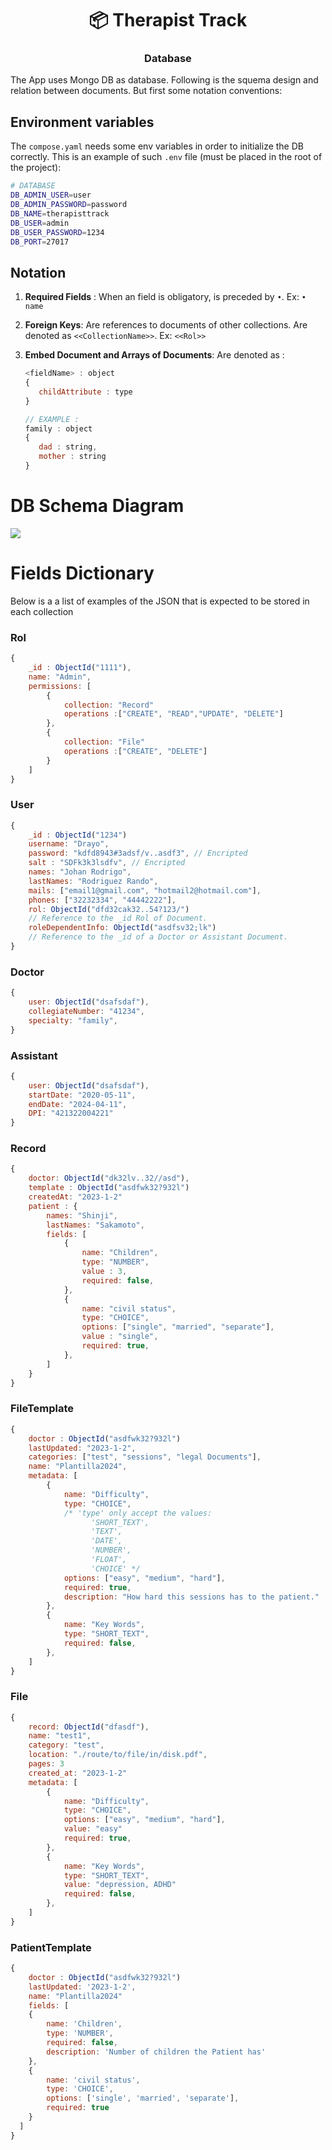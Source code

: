 <h1 align="center">📦 Therapist Track</h1>
<h3 align="center"> Database </h3>

The App uses Mongo DB as database. Following is the squema design and relation between documents. But first some notation conventions:

## Environment variables

The `compose.yaml` needs some env variables in order to initialize the DB correctly. This is an example of such `.env` file (must be placed in the root of the project):

```bash
# DATABASE
DB_ADMIN_USER=user
DB_ADMIN_PASSWORD=password
DB_NAME=therapisttrack
DB_USER=admin
DB_USER_PASSWORD=1234
DB_PORT=27017
```

## Notation

1. **Required Fields** : When an field is obligatory, is preceded by `•`. Ex: `• name`

2. **Foreign Keys**: Are references to documents of other collections. Are denoted as `<<CollectionName>>`. Ex: `<<Rol>>`

3. **Embed Document and Arrays of Documents**: Are denoted as :
   
   ```javascript
   <fieldName> : object
   {
      childAttribute : type
   }
   
   // EXAMPLE :
   family : object
   {
      dad : string,
      mother : string
   }
   ```

# DB Schema Diagram

![](./Diagram/DB_Diagram.png)

# Fields Dictionary

Below is a a list of examples of the JSON that is expected to be stored in each collection

### Rol

```javascript
{
    _id : ObjectId("1111"),
    name: "Admin",
    permissions: [
        {
            collection: "Record"
            operations :["CREATE", "READ","UPDATE", "DELETE"]
        },
        {
            collection: "File"
            operations :["CREATE", "DELETE"]
        }
    ]
}
```

### User

```javascript
{
    _id : ObjectId("1234")
    username: "Drayo",
    password: "kdfd8943#3adsf/v..asdf3", // Encripted
    salt : "SDFk3k3lsdfv", // Encripted
    names: "Johan Rodrigo",
    lastNames: "Rodriguez Rando",
    mails: ["email1@gmail.com", "hotmail2@hotmail.com"],
    phones: ["32232334", "44442222"],
    rol: ObjectId("dfd32cak32..54?123/")
    // Reference to the _id Rol of Document.
    roleDependentInfo: ObjectId("asdfsv32;lk")
    // Reference to the _id of a Doctor or Assistant Document.
}
```

### Doctor

```javascript
{
    user: ObjectId("dsafsdaf"),
    collegiateNumber: "41234",
    specialty: "family",
}
```

### Assistant

```javascript
{
    user: ObjectId("dsafsdaf"),
    startDate: "2020-05-11",
    endDate: "2024-04-11",
    DPI: "421322004221"
}
```

### Record

```javascript
{
    doctor: ObjectId("dk32lv..32//asd"),
    template : ObjectId("asdfwk32?932l")
    createdAt: "2023-1-2"
    patient : {
        names: "Shinji",
        lastNames: "Sakamoto",
        fields: [
            {
                name: "Children",
                type: "NUMBER",
                value : 3,
                required: false,
            },
            {
                name: "civil status",
                type: "CHOICE",
                options: ["single", "married", "separate"],
                value : "single",
                required: true,
            },
        ]
    }
}
```

### FileTemplate

```javascript
{
    doctor : ObjectId("asdfwk32?932l")
    lastUpdated: "2023-1-2",
    categories: ["test", "sessions", "legal Documents"],
    name: "Plantilla2024",
    metadata: [
        {
            name: "Difficulty",
            type: "CHOICE",
            /* 'type' only accept the values:
                  'SHORT_TEXT',
                  'TEXT',
                  'DATE',
                  'NUMBER',
                  'FLOAT',
                  'CHOICE' */
            options: ["easy", "medium", "hard"],
            required: true,
            description: "How hard this sessions has to the patient."
        },
        {
            name: "Key Words",
            type: "SHORT_TEXT",
            required: false,
        },
    ]
}
```

### File

```javascript
{
    record: ObjectId("dfasdf"),
    name: "test1",
    category: "test",
    location: "./route/to/file/in/disk.pdf",
    pages: 3
    created_at: "2023-1-2"
    metadata: [
        {
            name: "Difficulty",
            type: "CHOICE",
            options: ["easy", "medium", "hard"],
            value: "easy"
            required: true,
        },
        {
            name: "Key Words",
            type: "SHORT_TEXT",
            value: "depression, ADHD"
            required: false,
        },
    ]
}
```

### PatientTemplate

```javascript
{
    doctor : ObjectId("asdfwk32?932l")
    lastUpdated: '2023-1-2',
    name: "Plantilla2024"
    fields: [
    {
        name: 'Children',
        type: 'NUMBER',
        required: false,
        description: 'Number of children the Patient has'
    },
    {
        name: 'civil status',
        type: 'CHOICE',
        options: ['single', 'married', 'separate'],
        required: true
    }
  ]
}
```